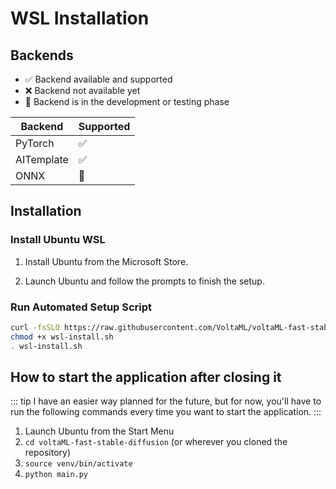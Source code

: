 # WSL Installation

## Backends

- ✅ Backend available and supported
- ❌ Backend not available yet
- 🚧 Backend is in the development or testing phase

| Backend    | Supported |
| ---------- | --------- |
| PyTorch    | ✅        |
| AITemplate | ✅        |
| ONNX       | 🚧        |

## Installation

### Install Ubuntu WSL

1. Install Ubuntu from the Microsoft Store.

2. Launch Ubuntu and follow the prompts to finish the setup.

### Run Automated Setup Script

```bash
curl -fsSLO https://raw.githubusercontent.com/VoltaML/voltaML-fast-stable-diffusion/experimental/scripts/wsl-install.sh
chmod +x wsl-install.sh
. wsl-install.sh
```

## How to start the application after closing it

::: tip
I have an easier way planned for the future, but for now, you'll have to run the following commands every time you want to start the application.
:::

1. Launch Ubuntu from the Start Menu
2. `cd voltaML-fast-stable-diffusion` (or wherever you cloned the repository)
3. `source venv/bin/activate`
4. `python main.py`
